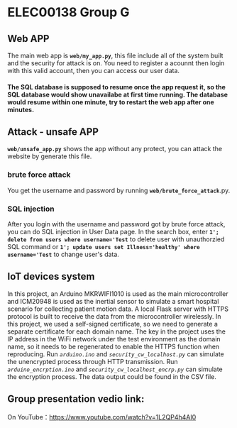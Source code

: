 # ELEC00138 Group G 
## Web APP
The main web app is **`web/my_app.py`**, this file include all of the system built and the security for attack is on. You need to register a acounnt then login with this valid account, then you can access our user data.
#### The SQL database is supposed to resume once the app request it, so the SQL database would show unavailabe at first time running. The database would resume within one minute, try to restart the web app after one minutes.
## Attack - unsafe APP
**`web/unsafe_app.py`** shows the app without any protect, you can attack the website by generate this file.
### brute force attack
You get the username and password by running **`web/brute_force_attack`**.py.
### SQL injection
After you login with the username and password got by brute force attack, you can do SQL injection in User Data page.
In the search box, enter **` 1'; delete from users where username='Test `** to delete user with unauthorzied SQL command or **` 1'; update users set Illness='healthy' where username='Test `** to change user's data.
## IoT devices system
In this project, an Arduino MKRWIFI1010 is used as the main microcontroller and ICM20948 is used as the inertial sensor to simulate a smart hospital scenario for collecting patient motion data. A local Flask server with HTTPS protocol is built to receive the data from the microcontroller wirelessly. 
In this project, we used a self-signed certificate, so we need to generate a separate certificate for each domain name. The key in the project uses the IP address in the WiFi network under the test environment as the domain name, so it needs to be regenerated to enable the HTTPS function when reproducing.
Run *`arduino.ino`* and *`security_cw_localhost.py`* can simulate the unencrypted process through HTTP transmission. 
Run *`arduino_encrption.ino`* and *`security_cw_localhost_encrp.py`* can simulate the encryption process. 
The data output could be found in the CSV file. 
## Group presentation vedio link: 
On YouTube：https://www.youtube.com/watch?v=1L2QP4h4AI0
